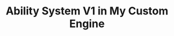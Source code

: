 ---
title: Ability System V1 in My Custom Engine
layout: project
project-image: ../assets/images/AbilitySystemThumbnail.png
description: Cool description
engine-tool: 
year: 
team-size: 
duration:
key-responsibilities-1: >
  <ul>
    <li>Item 1</li>
    <li>Item 2</li>
    <li>Item 3</li>
  </ul>
key-responsibilities-2: >
  <ul>
    <li>Item 1</li>
    <li>Item 2</li>
    <li>Item 3</li>
  </ul>
tags:
has-content: no
---